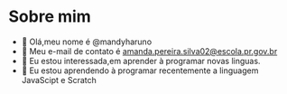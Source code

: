 # Sobre mim
-  👋 Olá,meu nome é @mandyharuno
- 👀 Meu e-mail de contato é amanda.pereira.silva02@escola.pr.gov.br
- 🌱 Eu estou interessada,em aprender à programar novas linguas.
- 💞️ Eu estou aprendendo à programar recentemente a linguagem JavaScipt e Scratch 
